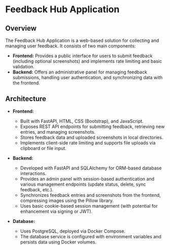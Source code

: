 # Feedback Hub Application

## Overview
The Feedback Hub Application is a web-based solution for collecting and managing user feedback. It consists of two main components:

- **Frontend:** Provides a public interface for users to submit feedback (including optional screenshots) and implements rate limiting and basic validation.
- **Backend:** Offers an administrative panel for managing feedback submissions, handling user authentication, and synchronizing data with the frontend.

## Architecture
- **Frontend:**
  - Built with FastAPI, HTML, CSS (Bootstrap), and JavaScript.
  - Exposes REST API endpoints for submitting feedback, retrieving new entries, and managing screenshots.
  - Stores feedback data and uploaded screenshots in local directories.
  - Implements client-side rate limiting and supports file uploads via clipboard or file input.

- **Backend:**
  - Developed with FastAPI and SQLAlchemy for ORM-based database interactions.
  - Provides an admin panel with session-based authentication and various management endpoints (update status, delete, sync feedback, etc.).
  - Synchronizes feedback entries and screenshots from the frontend, compressing images using the Pillow library.
  - Uses basic cookie-based session management (with potential for enhancement via signing or JWT).

- **Database:**
  - Uses PostgreSQL, deployed via Docker Compose.
  - The database service is configured with environment variables and persists data using Docker volumes.
